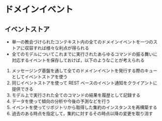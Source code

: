 # ドメインイベント

## イベントストア

- 単一の教会づけられたコンテキスト内の全てのドメインイベントを一つのストアに収容すれば様々な利点が得られる
- 全てのモデルについてこれまでに実行されたあらゆるコマンドの振る舞いに対応するイベントを保存しておけば，以下のようなことが考えられる

1. メッセージング基盤を通して全てのドメインイベントを発行する際のキューとしてイベントストアを使う
1. 同じイベントストアを使って REST ベースのイベント通知をクライアントに提供できる
1. モデル上で実行された全てのコマンドの結果を履歴として記録する
1. データを使って傾向の分析や今後の予測などを行う
1. イベントを使ってリポジトリから取得した集約のインスタンスを再構築する
1. 過去のある時点を指定して，集約に対するその時点以降の変更を取り消す
